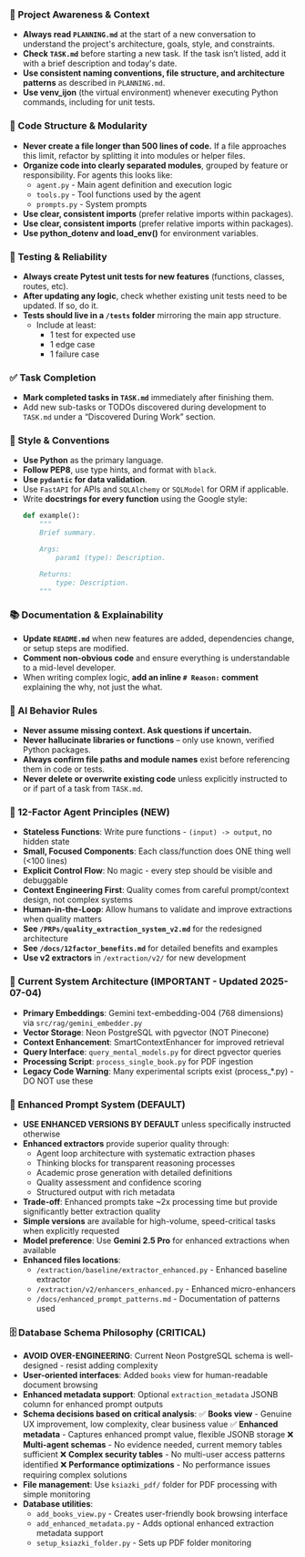 ### 🔄 Project Awareness & Context
- **Always read `PLANNING.md`** at the start of a new conversation to understand the project's architecture, goals, style, and constraints.
- **Check `TASK.md`** before starting a new task. If the task isn’t listed, add it with a brief description and today's date.
- **Use consistent naming conventions, file structure, and architecture patterns** as described in `PLANNING.md`.
- **Use venv_ijon** (the virtual environment) whenever executing Python commands, including for unit tests.

### 🧱 Code Structure & Modularity
- **Never create a file longer than 500 lines of code.** If a file approaches this limit, refactor by splitting it into modules or helper files.
- **Organize code into clearly separated modules**, grouped by feature or responsibility.
  For agents this looks like:
    - `agent.py` - Main agent definition and execution logic 
    - `tools.py` - Tool functions used by the agent 
    - `prompts.py` - System prompts
- **Use clear, consistent imports** (prefer relative imports within packages).
- **Use clear, consistent imports** (prefer relative imports within packages).
- **Use python_dotenv and load_env()** for environment variables.

### 🧪 Testing & Reliability
- **Always create Pytest unit tests for new features** (functions, classes, routes, etc).
- **After updating any logic**, check whether existing unit tests need to be updated. If so, do it.
- **Tests should live in a `/tests` folder** mirroring the main app structure.
  - Include at least:
    - 1 test for expected use
    - 1 edge case
    - 1 failure case

### ✅ Task Completion
- **Mark completed tasks in `TASK.md`** immediately after finishing them.
- Add new sub-tasks or TODOs discovered during development to `TASK.md` under a “Discovered During Work” section.

### 📎 Style & Conventions
- **Use Python** as the primary language.
- **Follow PEP8**, use type hints, and format with `black`.
- **Use `pydantic` for data validation**.
- Use `FastAPI` for APIs and `SQLAlchemy` or `SQLModel` for ORM if applicable.
- Write **docstrings for every function** using the Google style:
  ```python
  def example():
      """
      Brief summary.

      Args:
          param1 (type): Description.

      Returns:
          type: Description.
      """
  ```

### 📚 Documentation & Explainability
- **Update `README.md`** when new features are added, dependencies change, or setup steps are modified.
- **Comment non-obvious code** and ensure everything is understandable to a mid-level developer.
- When writing complex logic, **add an inline `# Reason:` comment** explaining the why, not just the what.

### 🧠 AI Behavior Rules
- **Never assume missing context. Ask questions if uncertain.**
- **Never hallucinate libraries or functions** – only use known, verified Python packages.
- **Always confirm file paths and module names** exist before referencing them in code or tests.
- **Never delete or overwrite existing code** unless explicitly instructed to or if part of a task from `TASK.md`.

### 🎯 12-Factor Agent Principles (NEW)
- **Stateless Functions**: Write pure functions - `(input) -> output`, no hidden state
- **Small, Focused Components**: Each class/function does ONE thing well (<100 lines)
- **Explicit Control Flow**: No magic - every step should be visible and debuggable
- **Context Engineering First**: Quality comes from careful prompt/context design, not complex systems
- **Human-in-the-Loop**: Allow humans to validate and improve extractions when quality matters
- **See `/PRPs/quality_extraction_system_v2.md`** for the redesigned architecture
- **See `/docs/12factor_benefits.md`** for detailed benefits and examples
- **Use v2 extractors** in `/extraction/v2/` for new development

### 🎯 Current System Architecture (IMPORTANT - Updated 2025-07-04)
- **Primary Embeddings**: Gemini text-embedding-004 (768 dimensions) via `src/rag/gemini_embedder.py`
- **Vector Storage**: Neon PostgreSQL with pgvector (NOT Pinecone)
- **Context Enhancement**: SmartContextEnhancer for improved retrieval
- **Query Interface**: `query_mental_models.py` for direct pgvector queries
- **Processing Script**: `process_single_book.py` for PDF ingestion
- **Legacy Code Warning**: Many experimental scripts exist (process_*.py) - DO NOT use these

### 🚀 Enhanced Prompt System (DEFAULT)
- **USE ENHANCED VERSIONS BY DEFAULT** unless specifically instructed otherwise
- **Enhanced extractors** provide superior quality through:
  - Agent loop architecture with systematic extraction phases
  - Thinking blocks for transparent reasoning processes
  - Academic prose generation with detailed definitions
  - Quality assessment and confidence scoring
  - Structured output with rich metadata
- **Trade-off**: Enhanced prompts take ~2x processing time but provide significantly better extraction quality
- **Simple versions** are available for high-volume, speed-critical tasks when explicitly requested
- **Model preference**: Use **Gemini 2.5 Pro** for enhanced extractions when available
- **Enhanced files locations**:
  - `/extraction/baseline/extractor_enhanced.py` - Enhanced baseline extractor
  - `/extraction/v2/enhancers_enhanced.py` - Enhanced micro-enhancers
  - `/docs/enhanced_prompt_patterns.md` - Documentation of patterns used

### 🗄️ Database Schema Philosophy (CRITICAL)
- **AVOID OVER-ENGINEERING**: Current Neon PostgreSQL schema is well-designed - resist adding complexity
- **User-oriented interfaces**: Added `books` view for human-readable document browsing
- **Enhanced metadata support**: Optional `extraction_metadata` JSONB column for enhanced prompt outputs
- **Schema decisions based on critical analysis**:
  ✅ **Books view** - Genuine UX improvement, low complexity, clear business value
  ✅ **Enhanced metadata** - Captures enhanced prompt value, flexible JSONB storage
  ❌ **Multi-agent schemas** - No evidence needed, current memory tables sufficient
  ❌ **Complex security tables** - No multi-user access patterns identified
  ❌ **Performance optimizations** - No performance issues requiring complex solutions
- **File management**: Use `ksiazki_pdf/` folder for PDF processing with simple monitoring
- **Database utilities**:
  - `add_books_view.py` - Creates user-friendly book browsing interface
  - `add_enhanced_metadata.py` - Adds optional enhanced extraction metadata support
  - `setup_ksiazki_folder.py` - Sets up PDF folder monitoring